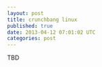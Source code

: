 ```yaml
---
layout: post
title: crunchbang linux
published: true
date: 2013-04-12 07:01:02 UTC
categories: post
---
```


TBD
